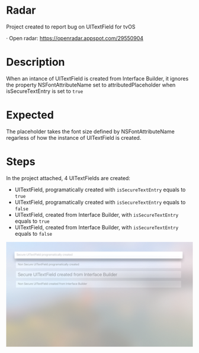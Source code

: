 # Radar

Project created to report bug on UITextField for tvOS

· Open radar: https://openradar.appspot.com/29550904

# Description
When an intance of UITextField is created from Interface Builder, it ignores the property NSFontAttributeName set to attributedPlaceholder when isSecureTextEntry is set to `true`

# Expected 
The placeholder takes the font size defined by NSFontAttributeName regarless of how the instance of UITextField is created.

# Steps

In the project attached, 4 UITextFields are created:
- UITextField, programatically created with `isSecureTextEntry` equals to `true`
- UITextField, programatically created with `isSecureTextEntry` equals to `false`
- UITextField, created from Interface Builder, with `isSecureTextEntry` equals to `true`
- UITextField, created from Interface Builder, with `isSecureTextEntry` equals to `false`

![](preview.png)
